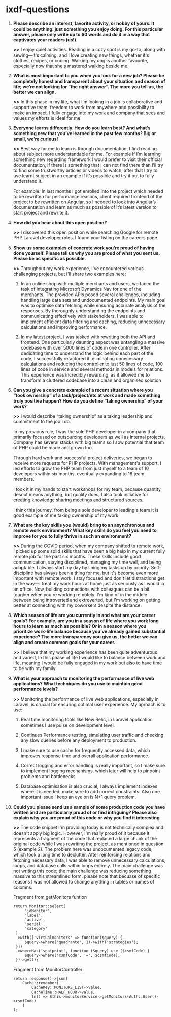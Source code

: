 # ixdf-questions
1. **Please describe an interest, favorite activity, or hobby of yours. It could be anything: just something you enjoy doing. For this particular answer, please only write up to 60 words and do it in a way that captivates your readers (us!).**
 
    **>>** I enjoy quiet activities. Reading in a cozy spot is my go-to, along with sewing—it's calming, and I love creating new things, whether it's clothes, recipes, or coding. Walking my dog is another favourite, especially now that she's mastered walking beside me. 

2. **What is most important to you when you look for a new job? Please be completely honest and transparent about your situation and season of life; we’re not looking for “the right answer”. The more you tell us, the better we can align.**

    **>>** In this phase in my life, what I’m looking in a job is collaborative and supportive team, freedom to work from anywhere and possibility to make an impact. I fully engage into my work and company that sees and values my efforts is ideal for me. 

3. **Everyone learns differently. How do you learn best? And what’s something new that you’ve learned in the past few months? Big or small, we’re curious!**

    **>>** Best way for me to learn is through documentation, I find reading about subject more understandable for me. For example If I’m learning something new regarding framework I would prefer to visit their official documentation, if there is something that I can not find there than I’ll try to find some trustworthy articles or videos to watch, after that I try to use learnt subject in an example if it’s possible and  try it out to fully understand it.  

    For example: In last months I got enrolled into the project which needed to be rewritten for performance reasons, client required frontend of the project to be rewritten on Angular, so I needed to look into Angular’s documentation and learn as much as possible of it’s latest version to start project and rewrite it. 

4. **How did you hear about this open position?**

    **>>** I discovered this open position while searching Google for remote PHP Laravel developer roles. I found your listing on the careers page.

5. **Show us some examples of concrete work you’re proud of having done yourself. Please tell us why you are proud of what you sent us. Please be as specific as possible.**

    **>>** Throughout my work experience, I've encountered various challenging projects, but I'll share two examples here:

    1. In an online shop with multiple merchants and users, we faced the task of integrating Microsoft Dynamics Nav for one of the merchants. The provided APIs posed several challenges, including handling large data sets and undocumented endpoints. My main goal was to optimise data fetching while ensuring accurate analysis of the responses. By thoroughly understanding the endpoints and communicating effectively with stakeholders, I was able to implement efficient data filtering and caching, reducing unnecessary calculations and improving performance.
    
    2. In my latest project, I was tasked with rewriting both the API and frontend. One particularly daunting aspect was untangling a massive codebase with over 5000 lines of code in one controller. After dedicating time to understand the logic behind each part of the code, I successfully refactored it, eliminating unnecessary calculations and reducing the controller to just 50 lines of code, 100 lines of code in service and several methods in models for relations. This experience was incredibly rewarding, as it allowed me to transform a cluttered codebase into a clean and organised solution 

6. **Can you give a concrete example of a recent situation where you “took ownership” of a task/project/etc at work and made something truly positive happen? How do you define “taking ownership” of your work?**

    **>>** I would describe “taking ownership” as a taking leadership and commitment to the job I do.

    In my previous role, I was the sole PHP developer in a company that primarily focused on outsourcing developers as well as internal projects, Company has several stacks with big teams so I sow potential that team of PHP could be made and grown too.

    Through hard work and successful project deliveries, we began to receive more requests for PHP projects. With management's support, I led efforts to grow the PHP team from just myself to a team of 10 developers within six months, eventually expanding to 16 team members.

    I took it in my hands to start workshops for my team, because quantity desnot means anything, but quality does, I also took initiative for creating knowledge sharing meetings and structured sources.

    I think this journey, from being a sole developer to leading a team it is good example of me taking ownership of my work. 

7. **What are the key skills you (would) bring to an asynchronous and remote work environment? What key skills do you feel you need to improve for you to fully thrive in such an environment?**

    **>>** During the COVID period, when my company shifted to remote work, I picked up some solid skills that have been a big help in my current fully remote job for the past six months.
These skills include good communication, staying disciplined, managing my time well, and being adaptable. I always start my day by lining my tasks up by priority.
    Self-discipline has always been a thing for me, but it's become even more important with remote work. I stay focused and don't let distractions get in the way—I treat my work hours at home just as seriously as I would in an office.
    Now, building connections with colleagues can be a bit tougher when you're working remotely. I'm kind of in the middle between being introverted and extroverted, but I'm working on getting better at connecting with my coworkers despite the distance.

8. **Which season of life are you currently in and what are your career goals? For example, are you in a season of life where you work long hours to learn as much as possible? Or in a season where you prioritize work-life balance because you’ve already gained substantial experience? The more transparency you give us, the better we can align and create common goals for your career.**

     **>>** I believe that my working experience has been quite adventurous and varied, In this phase of life I would like to balance between work and life, meaning I would be fully engaged in my work but also to have time to be with my family.
 
9. **What is your approach to monitoring the performance of live web applications? What techniques do you use to maintain good performance levels?**

    **>>** Monitoring the performance of live web applications, especially in Laravel, is crucial for ensuring optimal user experience. My aproach is to use:

    1. Real time monitoring tools like New Relic, in Laravel application sometimes I use pulse on development level.
       
    3. Continues Performance testing, simulating user traffic and checking any slow queries before any deployment to production.
       
    5. I make sure to use cache  for frequently accessed data, which improves response time and overall application performance.
       
    7. Correct logging and error handling is really important, so I make sure to implement logging mechanisms, which later will help to pinpoint problems and bottlenecks.
       
    9. Database optimisation is also crucial, I always implement indexes where it is needed, make sure to add correct constraints. Also one important issue I keep an eye on is N+1 query problem.
  
10. **Could you please send us a sample of some production code you have written and are particularly proud of or find intriguing? Please also explain why you are proud of this code or why you find it interesting**

    **>>** The code snippet I'm providing today is not technically complex and doesn't apply big logic. However, I'm really proud of it because it represents a fragment of the code that replaced a large chunk of the original code while I was rewriting the project, as mentioned in question 5 (example 2). The problem here was undocumented legacy code, which took a long time to declutter. After reinforcing relations and fetching necessary data, I was able to remove unnecessary calculations, loops, and database calls within loops entirely. The main challenge was not writing this code; the main challenge was reducing something massive to this streamlined form. please note that becuase of specific reasons I was not allowed to change anything in tables or names of colomns.

    Fragment from getMonitors funtion
    
        return Monitor::select(
             'idMonitor',
             'label',
             'active',
             'serial',
             'category'
         )
         ->with(['virtualmonitors' => function($query) {
             $query->where('quadrante', 1)->with('strategies');
         }])
         ->whereHas('snaipoint', function ($query) use ($csmfCode) {
             $query->where('csmfCode', '=', $csmfCode);
         })->get();

    Fragment from MonitorController:

        return response()->json(
            Cache::remember(
                CacheKey::MONITORS_LIST->value,
                CacheTime::HALF_HOUR->value,
                fn() => $this->monitorService->getMonitors(Auth::User()->csmfCode)
            )
        );
